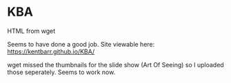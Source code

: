 # KBA
HTML from wget

Seems to have done a good job.
Site viewable here:  https://kentbarr.github.io/KBA/

wget missed the thumbnails for the slide show (Art Of Seeing) so I uploaded those seperately.
Seems to work now.
